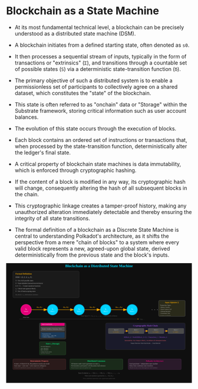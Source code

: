 # Blockchain as a State Machine

- At its most fundamental technical level, a blockchain can be precisely understood as a distributed state machine (DSM).

- A blockchain initiates from a defined starting state, often denoted as `s0`.
- It then processes a sequential stream of inputs, typically in the form of transactions or "extrinsics" (`Σ`), and transitions through a countable set of possible states (`S`) via a deterministic state-transition function (`δ`).
- The primary objective of such a distributed system is to enable a permissionless set of participants to collectively agree on a shared dataset, which constitutes the "state" of the blockchain.
- This state is often referred to as "onchain" data or "Storage" within the Substrate framework, storing critical information such as user account balances.

- The evolution of this state occurs through the execution of blocks.
- Each block contains an ordered set of instructions or transactions that, when processed by the state-transition function, deterministically alter the ledger's final state.
- A critical property of blockchain state machines is data immutability, which is enforced through cryptographic hashing.
- If the content of a block is modified in any way, its cryptographic hash will change, consequently altering the hash of all subsequent blocks in the chain.
- This cryptographic linkage creates a tamper-proof history, making any unauthorized alteration immediately detectable and thereby ensuring the integrity of all state transitions.
- The formal definition of a blockchain as a Discrete State Machine is central to understanding Polkadot's architecture, as it shifts the perspective from a mere "chain of blocks" to a system where every valid block represents a new, agreed-upon global state, derived deterministically from the previous state and the block's inputs.

![Blockchain State Machine](./blockchain-state-machine.svg)
